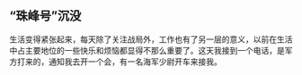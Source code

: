 ## “珠峰号”沉没

生活变得紧张起来，每天除了关注战局外，工作也有了另一层的意义，以前在生活中占主要地位的一些快乐和烦恼都显得不那么重要了。这天我接到一个电话，是军方打来的，通知我去开一个会，有一名海军少尉开车来接我。